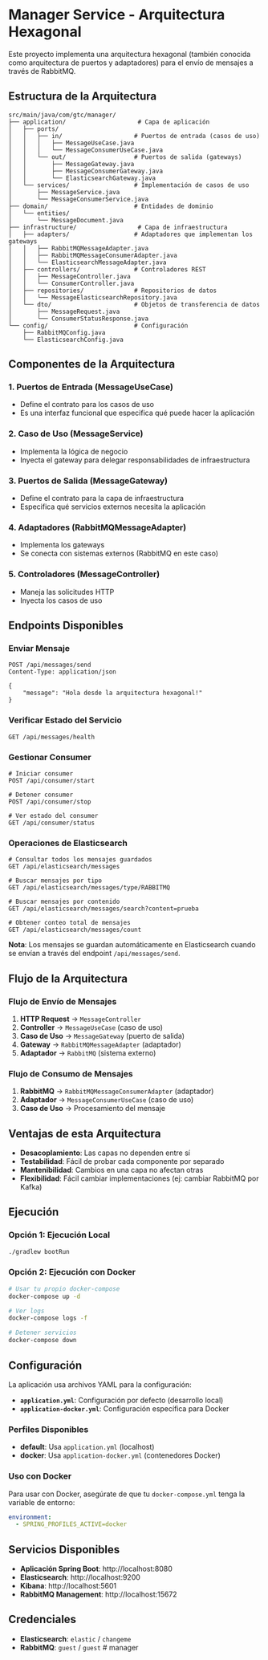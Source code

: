 # Manager Service - Arquitectura Hexagonal

Este proyecto implementa una arquitectura hexagonal (también conocida como arquitectura de puertos y adaptadores) para el envío de mensajes a través de RabbitMQ.

## Estructura de la Arquitectura

```
src/main/java/com/gtc/manager/
├── application/                    # Capa de aplicación
│   ├── ports/
│   │   ├── in/                    # Puertos de entrada (casos de uso)
│   │   │   ├── MessageUseCase.java
│   │   │   └── MessageConsumerUseCase.java
│   │   └── out/                   # Puertos de salida (gateways)
│   │       ├── MessageGateway.java
│   │       ├── MessageConsumerGateway.java
│   │       └── ElasticsearchGateway.java
│   └── services/                  # Implementación de casos de uso
│       ├── MessageService.java
│       └── MessageConsumerService.java
├── domain/                        # Entidades de dominio
│   └── entities/
│       └── MessageDocument.java
├── infrastructure/                 # Capa de infraestructura
│   ├── adapters/                  # Adaptadores que implementan los gateways
│   │   ├── RabbitMQMessageAdapter.java
│   │   ├── RabbitMQMessageConsumerAdapter.java
│   │   └── ElasticsearchMessageAdapter.java
│   ├── controllers/               # Controladores REST
│   │   ├── MessageController.java
│   │   └── ConsumerController.java
│   ├── repositories/              # Repositorios de datos
│   │   └── MessageElasticsearchRepository.java
│   └── dto/                       # Objetos de transferencia de datos
│       ├── MessageRequest.java
│       └── ConsumerStatusResponse.java
└── config/                        # Configuración
    ├── RabbitMQConfig.java
    └── ElasticsearchConfig.java
```

## Componentes de la Arquitectura

### 1. **Puertos de Entrada (MessageUseCase)**
- Define el contrato para los casos de uso
- Es una interfaz funcional que especifica qué puede hacer la aplicación

### 2. **Caso de Uso (MessageService)**
- Implementa la lógica de negocio
- Inyecta el gateway para delegar responsabilidades de infraestructura

### 3. **Puertos de Salida (MessageGateway)**
- Define el contrato para la capa de infraestructura
- Especifica qué servicios externos necesita la aplicación

### 4. **Adaptadores (RabbitMQMessageAdapter)**
- Implementa los gateways
- Se conecta con sistemas externos (RabbitMQ en este caso)

### 5. **Controladores (MessageController)**
- Maneja las solicitudes HTTP
- Inyecta los casos de uso

## Endpoints Disponibles

### Enviar Mensaje
```http
POST /api/messages/send
Content-Type: application/json

{
    "message": "Hola desde la arquitectura hexagonal!"
}
```

### Verificar Estado del Servicio
```http
GET /api/messages/health
```

### Gestionar Consumer
```http
# Iniciar consumer
POST /api/consumer/start

# Detener consumer
POST /api/consumer/stop

# Ver estado del consumer
GET /api/consumer/status
```

### Operaciones de Elasticsearch
```http
# Consultar todos los mensajes guardados
GET /api/elasticsearch/messages

# Buscar mensajes por tipo
GET /api/elasticsearch/messages/type/RABBITMQ

# Buscar mensajes por contenido
GET /api/elasticsearch/messages/search?content=prueba

# Obtener conteo total de mensajes
GET /api/elasticsearch/messages/count
```

**Nota**: Los mensajes se guardan automáticamente en Elasticsearch cuando se envían a través del endpoint `/api/messages/send`.

## Flujo de la Arquitectura

### Flujo de Envío de Mensajes
1. **HTTP Request** → `MessageController`
2. **Controller** → `MessageUseCase` (caso de uso)
3. **Caso de Uso** → `MessageGateway` (puerto de salida)
4. **Gateway** → `RabbitMQMessageAdapter` (adaptador)
5. **Adaptador** → `RabbitMQ` (sistema externo)

### Flujo de Consumo de Mensajes
1. **RabbitMQ** → `RabbitMQMessageConsumerAdapter` (adaptador)
2. **Adaptador** → `MessageConsumerUseCase` (caso de uso)
3. **Caso de Uso** → Procesamiento del mensaje

## Ventajas de esta Arquitectura

- **Desacoplamiento**: Las capas no dependen entre sí
- **Testabilidad**: Fácil de probar cada componente por separado
- **Mantenibilidad**: Cambios en una capa no afectan otras
- **Flexibilidad**: Fácil cambiar implementaciones (ej: cambiar RabbitMQ por Kafka)

## Ejecución

### Opción 1: Ejecución Local
```bash
./gradlew bootRun
```

### Opción 2: Ejecución con Docker
```bash
# Usar tu propio docker-compose
docker-compose up -d

# Ver logs
docker-compose logs -f

# Detener servicios
docker-compose down
```

## Configuración

La aplicación usa archivos YAML para la configuración:

- **`application.yml`**: Configuración por defecto (desarrollo local)
- **`application-docker.yml`**: Configuración específica para Docker

### Perfiles Disponibles

- **default**: Usa `application.yml` (localhost)
- **docker**: Usa `application-docker.yml` (contenedores Docker)

### Uso con Docker

Para usar con Docker, asegúrate de que tu `docker-compose.yml` tenga la variable de entorno:
```yaml
environment:
  - SPRING_PROFILES_ACTIVE=docker
```

## Servicios Disponibles

- **Aplicación Spring Boot**: http://localhost:8080
- **Elasticsearch**: http://localhost:9200
- **Kibana**: http://localhost:5601
- **RabbitMQ Management**: http://localhost:15672

## Credenciales

- **Elasticsearch**: `elastic` / `changeme`
- **RabbitMQ**: `guest` / `guest`
#   m a n a g e r  
 
